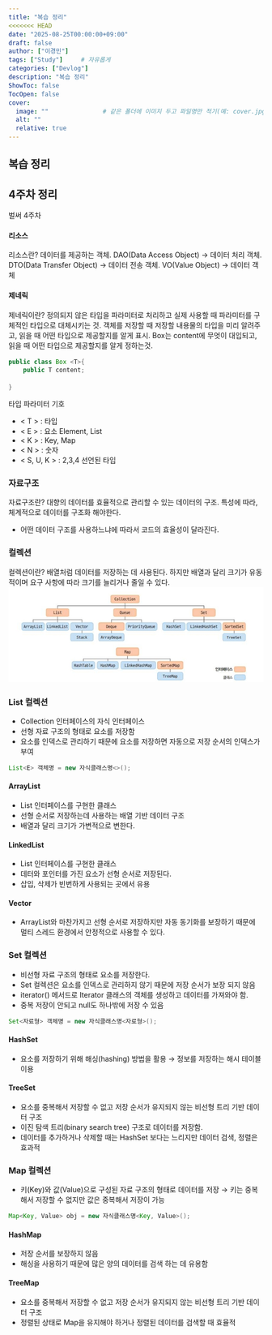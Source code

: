 ```yaml
---
title: "복습 정리"
<<<<<<< HEAD
date: "2025-08-25T00:00:00+09:00"   
draft: false              
author: ["이경민"]     
tags: ["Study"]     # 자유롭게
categories: ["Devlog"]
description: "복습 정리"
ShowToc: false
TocOpen: false
cover:
  image: ""               # 같은 폴더에 이미지 두고 파일명만 적기(예: cover.jpg)
  alt: ""
  relative: true
---
```

<!--more-->
## 복습 정리

## 4주차 정리
벌써 4주차

#### 리소스
리소스란? 데이터를 제공하는 객체.
DAO(Data Access Object) -> 데이터 처리 객체.
DTO(Data Transfer Object) -> 데이터 전송 객체.
VO(Value Object) -> 데이터 객체

#### 제네릭
제네릭이란? 
정의되지 않은 타입을 파라미터로 처리하고 실제 사용할 때 파라미터를 구체적인 타입으로 대체시키는 것.
객체를 저장할 때 저장할 내용물의 타입을 미리 알려주고, 읽을 때 어떤 타입으로 제공할지를 알게 표시.
Box는 content에 무엇이 대입되고, 읽을 때 어떤 타입으로 제공할지를 알게 정하는것.
```java
public class Box <T>{
    public T content;

}
```
타입 파라미터 기호
- < T > : 타입
- < E > : 요소 Element, List
- < K > : Key, Map
- < N > : 숫자
- < S, U, K > : 2,3,4 선언된 타입

### 자료구조
자료구조란?
대향의 데이터를 효율적으로 관리할 수 있는 데이터의 구조.
특성에 따라, 체계적으로 데이터를 구조화 해야한다.
- 어떤 데이터 구조를 사용하느냐에 따라서 코드의 효율성이 달라진다.

### 컬렉션
컬렉션이란?
배열처럼 데이터를 저장하는 데 사용된다. 
하지만 배열과 달리 크기가 유동적이며 요구 사항에 따라 크기를 늘리거나 줄일 수 있다. 
![컬렉션](image.jpeg)  

### List 컬렉션
- Collection 인터페이스의 자식 인터페이스
- 선형 자료 구조의 형태로 요소를 저장함
- 요소를 인덱스로 관리하기 때문에 요소를 저장하면 자동으로 저장 순서의 인덱스가 부여
```java
List<E> 객체명 = new 자식클래스명<>();
```
#### ArrayList
- List 인터페이스를 구현한 클래스
- 선형 순서로 저장하는데 사용하는 배열 기반 데이터 구조
- 배열과 달리 크기가 가변적으로 변한다.
#### LinkedList
- List 인터페이스를 구현한 클래스 
- 데터와 포인터를 가진 요소가 선형 순서로 저장된다.
- 삽입, 삭제가 빈번하게 사용되는 곳에서 유용
#### Vector
- ArrayList와 마찬가지고 선형 순서로 저장하지만 자동 동기화를 보장하기 때문에 멀티 스레드 환경에서 안정적으로 사용할 수 있다. 

### Set 컬렉션
- 비선형 자료 구조의 형태로 요소를 저장한다.
- Set 컬렉션은 요소를 인덱스로 관리하지 않기 때문에 저장 순서가 보장 되지 않음
- iterator() 메서드로 Iterator 클래스의 객체를 생성하고 데이터를 가져와야 함.
- 중복 저장이 안되고 null도 하나밖에 저장 수 있음
```java
Set<자료형> 객체명 = new 자식클래스명<자료형>();
```
#### HashSet
- 요소를 저장하기 위해 해싱(hashing) 방법을 활용 → 정보를 저장하는 해시 테이블 이용
#### TreeSet
- 요소를 중복해서 저장할 수 없고 저장 순서가 유지되지 않는 비선형 트리 기반 데이터 구조
- 이진 탐색 트리(binary search tree) 구조로 데이터를 저장함.
- 데이터를 추가하거나 삭제할 때는 HashSet 보다는 느리지만 데이터 검색, 정렬은 효과적

### Map 컬렉션
- 키(Key)와 값(Value)으로 구성된 자료 구조의 형태로 데이터를 저장
 → 키는 중복해서 저장할 수 없지만 값은 중복해서 저장이 가능 
```java
Map<Key, Value> obj = new 자식클래스명<Key, Value>();
```
#### HashMap
- 저장 순서를 보장하지 않음
- 해싱을 사용하기 때문에 많은 양의 데이터를 검색 하는 데 유용함

#### TreeMap
- 요소를 중복해서 저장할 수 없고 저장 순서가 유지되지 않는 비선형 트리 기반 데이터 구조
- 정렬된 상태로 Map을 유지해야 하거나 정렬된 데이터를 검색할 때 효율적